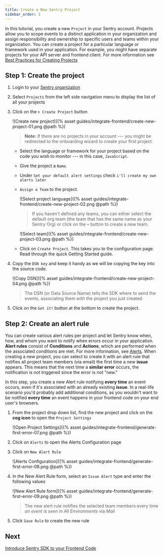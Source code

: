 ```yaml
---
title: Create a New Sentry Project
sidebar_order: 1
---
```


In this tutorial, you create a new `Project` in your Sentry account. Projects allow you to scope events to a distinct application in your organization and assign responsibility and ownership to specific users and teams within your organization. You can create a project for a particular language or framework used in your application. For example, you might have separate projects for your API server and frontend client. For more information see [Best Practices for Creating Projects](/guides/getting-started/#4-create-projects)

## Step 1: Create the project

1. Login to your [Sentry organization](https://sentry.io)

2. Select `Projects` from the left side navigation menu to display the list of all your projects

3. Click on the `+ Create Project` button

    ![Create new project]({% asset guides/integrate-frontend/create-new-project-01.png @path %})

    > **Note:** If there are no projects in your account --- you might be redirected to the onboarding wizard to create your first project.

    * Select the language or framework for your project based on the code you wish to monitor --- in this case, `JavaScript`.

    * Give the project a `Name`.

    * Under `Set your default alert settings` check `i'll create my own alerts later`

    * `Assign a Team` to the project.

        ![Select project language]({% asset guides/integrate-frontend/create-new-project-02.png @path %})

        > If you haven't defined any teams, you can either select the default org team (the team that has the same name as your Sentry Org) or click on the `+` button to create a new team.

        ![Select team]({% asset guides/integrate-frontend/create-new-project-03.png @path %})

    * Click on `Create Project`.
        This takes you to the configuration page. Read through the quick Getting Started guide.

4. Copy the `DSN key` and keep it handy as we will be copying the key into the source code.

    ![Copy DSN]({% asset guides/integrate-frontend/create-new-project-04.png @path %})
    > The DSN (or Data Source Name) tells the SDK where to send the events, associating them with the project you just created.

5. Click on the `Got it!` button at the bottom to create the project.

## Step 2: Create an alert rule

You can create various alert rules per project and let Sentry know when, how, and whom you want to notify when errors occur in your application. **Alert rules** consist of **Conditions** and **Actions**, which are performed when the associated conditions are met. For more information, see [Alerts](/workflow/alerts-notifications/alerts/). When creating a new project, you can select to create it with an alert rule that notifies all project team members (via email) the first time a new **issue** appears. This means that the next time a **similar error** occurs, the notification is not triggered since the error is not "new."

In this step, you create a new Alert rule notifying **every time** an event occurs, even if it's associated with an already existing **issue**. In a real-life scenario you'd probably add additional conditions, as you wouldn't want to be notified **every time** an event happens in your frontend code on your end user's browsers.

1. From the project drop down list, find the new project and click on the **cog icon** to open the `Project Settings`

    ![Open Project Settings]({% asset guides/integrate-frontend/generate-first-error-07.png @path %})

2. Click on `Alerts` to open the Alerts Configuration page

3. Click on `New Alert Rule`

    ![Alerts Configuration]({% asset guides/integrate-frontend/generate-first-error-08.png @path %})

4. In the New Alert Rule form, select an `Issue Alert` type and enter the following values

    ![New Alert Rule form]({% asset guides/integrate-frontend/generate-first-error-09.png @path %})

    > The new alert rule notifies the selected team members every time _an event is seen_ in _All Environments_ via _Mail_ 

5. Click `Save Rule` to create the new rule

## Next

[Introduce Sentry SDK to your Frontend Code](/guides/integrate-frontend/initialize-sentry-sdk/)
